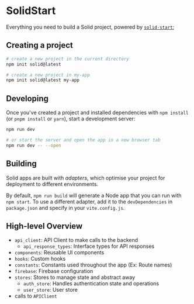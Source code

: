# SolidStart

Everything you need to build a Solid project, powered by [`solid-start`](https://start.solidjs.com);

## Creating a project

```bash
# create a new project in the current directory
npm init solid@latest

# create a new project in my-app
npm init solid@latest my-app
```

## Developing

Once you've created a project and installed dependencies with `npm install` (or `pnpm install` or `yarn`), start a development server:

```bash
npm run dev

# or start the server and open the app in a new browser tab
npm run dev -- --open
```

## Building

Solid apps are built with _adapters_, which optimise your project for deployment to different environments.

By default, `npm run build` will generate a Node app that you can run with `npm start`. To use a different adapter, add it to the `devDependencies` in `package.json` and specify in your `vite.config.js`.

## High-level Overview

- `api_client`: API Client to make calls to the backend
  - `api_response_types`: Interface types for API responses
- `components`: Reusable UI components
- `hooks`: Custom hooks
- `constants`: Constants used throughout the app (Ex: Route names)
- `firebase`: Firebase configuration
- `stores`: Stores to manage state and abstract away
  - `auth_store`: Handles authentication state and operations
  - `user_store`: User store
-  calls to `APIClient`
